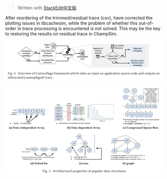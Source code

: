 


> Written with [StackEdit中文版](https://stackedit.cn/).

After reordering of the trimmed/residual trace (csv), have corrected the plotting issues in libcachesim, while the problem of whether this out-of-order in trace processing is encountered is not solved. This may be the key to restoring the results on residual trace in ChampSim.

![输入图片说明](https://raw.githubusercontent.com/JakeFlasher/stackedit-app-data/master/img/Camouflage/framework.PNG)

![输入图片说明](https://raw.githubusercontent.com/JakeFlasher/stackedit-app-data/master/img/Camouflage/arch_prop_data_struc.PNG)
<!--stackedit_data:
eyJoaXN0b3J5IjpbNTAxMTI1OTY1LDEyOTgwOTIwNzBdfQ==
-->